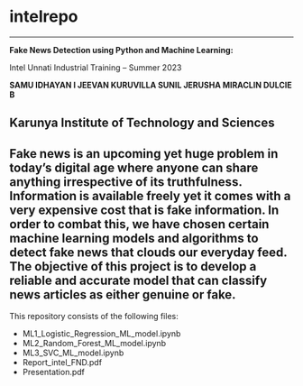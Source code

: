 # intelrepo
-------------------------------------------------------------------------------------------------------------------------------------------
**Fake News Detection using Python and Machine Learning:**

Intel Unnati Industrial Training – Summer 2023
 
 **SAMU IDHAYAN I
 JEEVAN KURUVILLA SUNIL
 JERUSHA MIRACLIN DULCIE B**

Karunya Institute of Technology and Sciences
-------------------------------------------------------------------------------------------------------------------------------------------
Fake news is an upcoming yet huge problem in today’s digital age where anyone can share anything irrespective of its truthfulness. Information is available freely yet it comes with a very expensive cost that is fake information. In order to combat this, we have chosen certain machine learning models and algorithms to detect fake news that clouds our everyday feed. The objective of this project is to develop a reliable and accurate model that can classify news articles as either genuine or fake.
-------------------------------------------------------------------------------------------------------------------------------------------
This repository consists of the following files:
- ML1_Logistic_Regression_ML_model.ipynb
- ML2_Random_Forest_ML_model.ipynb
- ML3_SVC_ML_model.ipynb
- Report_intel_FND.pdf
- Presentation.pdf
